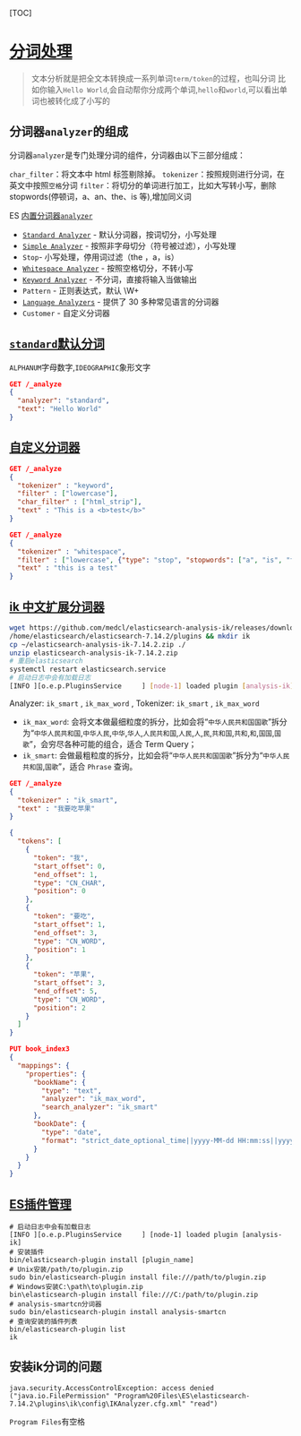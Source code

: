 [TOC]

# [分词处理](https://www.elastic.co/guide/en/elasticsearch/reference/7.9/indices-analyze.html)

> 文本分析就是把全文本转换成一系列单词`term/token`的过程，也叫分词
> 比如你输入`Hello World`,会自动帮你分成两个单词,`hello`和`world`,可以看出单词也被转化成了小写的

## 分词器`analyzer`的组成

分词器`analyzer`是专门处理分词的组件，分词器由以下三部分组成：

`char_filter`：将文本中 html 标签剔除掉。
`tokenizer`：按照规则进行分词，在英文中按照`空格`分词
`filter`：将切分的单词进行加工，比如大写转小写，删除 stopwords(停顿词，a、an、the、is 等),增加同义词

ES [内置分词器`analyzer`](https://www.elastic.co/guide/en/elasticsearch/reference/current/analysis-analyzers.html)

- [`Standard Analyzer`](https://www.elastic.co/guide/en/elasticsearch/reference/7.9/analysis-standard-analyzer.html) - 默认分词器，按词切分，小写处理
- [`Simple Analyzer`](https://www.elastic.co/guide/en/elasticsearch/reference/7.9/analysis-simple-analyzer.html) - 按照非字母切分（符号被过滤），小写处理
- `Stop`- 小写处理，停用词过滤（the ，a，is）
- [`Whitespace Analyzer`](https://www.elastic.co/guide/en/elasticsearch/reference/7.9/analysis-whitespace-analyzer.html) - 按照空格切分，不转小写
- [`Keyword Analyzer`](https://www.elastic.co/guide/en/elasticsearch/reference/7.9/analysis-keyword-analyzer.html) - 不分词，直接将输入当做输出
- `Pattern` - 正则表达式，默认 \W+
- [`Language Analyzers`](https://www.elastic.co/guide/en/elasticsearch/reference/7.9/analysis-lang-analyzer.html) - 提供了 30 多种常见语言的分词器
- `Customer` - 自定义分词器

## [`standard`默认分词](https://www.elastic.co/guide/en/elasticsearch/reference/7.9/indices-analyze.html#analyze-api-example)

`ALPHANUM`字母数字,`IDEOGRAPHIC`象形文字

```json
GET /_analyze
{
  "analyzer": "standard",
  "text": "Hello World"
}
```

## [自定义分词器](https://www.elastic.co/guide/en/elasticsearch/reference/7.9/indices-analyze.html#analyze-api-custom-analyzer-ex)

```json
GET /_analyze
{
  "tokenizer" : "keyword",
  "filter" : ["lowercase"],
  "char_filter" : ["html_strip"],
  "text" : "This is a <b>test</b>"
}

GET /_analyze
{
  "tokenizer" : "whitespace",
  "filter" : ["lowercase", {"type": "stop", "stopwords": ["a", "is", "this"]}],
  "text" : "this is a test"
}
```

## [ik 中文扩展分词器](https://github.com/medcl/elasticsearch-analysis-ik)

```bash
wget https://github.com/medcl/elasticsearch-analysis-ik/releases/download/v7.14.2/elasticsearch-analysis-ik-7.14.2.zip
/home/elasticsearch/elasticsearch-7.14.2/plugins && mkdir ik
cp ~/elasticsearch-analysis-ik-7.14.2.zip ./
unzip elasticsearch-analysis-ik-7.14.2.zip
# 重启elasticsearch
systemctl restart elasticsearch.service
# 启动日志中会有加载日志
[INFO ][o.e.p.PluginsService     ] [node-1] loaded plugin [analysis-ik]
```

Analyzer: `ik_smart` , `ik_max_word` , Tokenizer: `ik_smart` , `ik_max_word`

- `ik_max_word`: 会将文本做最细粒度的拆分，比如会将“`中华人民共和国国歌`”拆分为“`中华人民共和国`,`中华人民`,`中华`,`华人`,`人民共和国`,`人民`,`人`,`民`,`共和国`,`共和`,`和`,`国国`,`国歌`”，会穷尽各种可能的组合，适合 Term Query；
- `ik_smart`: 会做最粗粒度的拆分，比如会将“`中华人民共和国国歌`”拆分为“`中华人民共和国`,`国歌`”，适合 `Phrase` 查询。

```json
GET /_analyze
{
  "tokenizer" : "ik_smart",
  "text" : "我要吃苹果"
}
```

```json
{
  "tokens": [
    {
      "token": "我",
      "start_offset": 0,
      "end_offset": 1,
      "type": "CN_CHAR",
      "position": 0
    },
    {
      "token": "要吃",
      "start_offset": 1,
      "end_offset": 3,
      "type": "CN_WORD",
      "position": 1
    },
    {
      "token": "苹果",
      "start_offset": 3,
      "end_offset": 5,
      "type": "CN_WORD",
      "position": 2
    }
  ]
}
```

```json
PUT book_index3
{
  "mappings": {
    "properties": {
      "bookName": {
        "type": "text",
        "analyzer": "ik_max_word",
        "search_analyzer": "ik_smart"
      },
      "bookDate": {
        "type": "date",
        "format": "strict_date_optional_time||yyyy-MM-dd HH:mm:ss||yyyy-MM-dd||epoch_millis"
      }
    }
  }
}
```

## [ES插件管理](https://www.elastic.co/guide/en/elasticsearch/plugins/current/index.html)

```
# 启动日志中会有加载日志
[INFO ][o.e.p.PluginsService     ] [node-1] loaded plugin [analysis-ik]
# 安装插件
bin/elasticsearch-plugin install [plugin_name]
# Unix安装/path/to/plugin.zip
sudo bin/elasticsearch-plugin install file:///path/to/plugin.zip
# Windows安装C:\path\to\plugin.zip
bin\elasticsearch-plugin install file:///C:/path/to/plugin.zip
# analysis-smartcn分词器
sudo bin/elasticsearch-plugin install analysis-smartcn
# 查询安装的插件列表
bin/elasticsearch-plugin list
ik
```



## 安装ik分词的问题

```
java.security.AccessControlException: access denied ("java.io.FilePermission" "Program%20Files\ES\elasticsearch-7.14.2\plugins\ik\config\IKAnalyzer.cfg.xml" "read")
```

`Program Files`有空格
